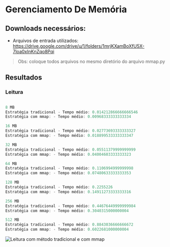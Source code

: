 # Gerenciamento De Memória

## Downloads necessários:
* Arquivos de entrada utilizados: https://drive.google.com/drive/u/1/folders/1mrjKXamBoXfU5X-7loa0xInKnZqo8Pqi
> Obs: coloque todos arquivos no mesmo diretório do arquivo mmap.py

## Resultados

### Leitura

```java

8 MB
Estratégia tradicional - Tempo médio: 0.014212866666666546
Estratégia com mmap: - Tempo médio: 0.00968333333333334

16 MB
Estratégia tradicional - Tempo médio: 0.02773693333333327
Estratégia com mmap: - Tempo médio: 0.018899533333333347

32 MB
Estratégia tradicional - Tempo médio: 0.05511379999999999
Estratégia com mmap: - Tempo médio: 0.04004603333333323

64 MB
Estratégia tradicional - Tempo médio: 0.1106994999999998
Estratégia com mmap: - Tempo médio: 0.07480633333333353

128 MB
Estratégia tradicional - Tempo médio: 0.2255226
Estratégia com mmap: - Tempo médio: 0.14911273333333316

256 MB
Estratégia tradicional - Tempo médio: 0.44676449999999984
Estratégia com mmap: - Tempo médio: 0.3040315000000004

512 MB
Estratégia tradicional - Tempo médio: 0.8843036666666672
Estratégia com mmap: - Tempo médio: 0.6022681000000004
```
![Leitura com método tradicional e com mmap](https://imgur.com/VLRKThA.png)

